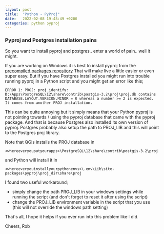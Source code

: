 ```yaml
---
layout: post
title:  "Python - PyProj"
date:   2022-02-08 19:48:49 +0200
categories: python pyproj
---
```


### Pyproj and Postgres installation pains

So you want to install pyproj and postgres.. enter a world of pain.. well it might.

If you are working on Windows it is best to install pyproj from the [precompiled packages repository](https://www.lfd.uci.edu/~gohlke/pythonlibs/#pyproj) That will make live a little easier or even super easy. But if you have Postgres installed you might run into trouble running pyproj in a Python script and you might get an error like this;

```ERROR 1: PROJ: proj_identify: D:\Apps\PostgreSQL\12\share\contrib\postgis-3.2\proj\proj.db contains DATABASE.LAYOUT.VERSION.MINOR = 0 whereas a number >= 2 is expected. It comes from another PROJ installation.```

This can be quite annoying but it simply means that your Python pyproj is not pointing towards / using the pyproj database that came with the pyproj package. And that is because Postgres also installed its own version of pyproj. Postgres probably also setup the path to PROJ_LIB and this will point to the Postgres proj library.

Note that QGis installs the PROJ database in 

```<whereeveryouputyourapps>\PostgreSQL\12\share\contrib\postgis-3.2\proj``` 

and Python will install it in 

```<whereeveryouinstallyourpythonenvs>\.env\Lib\site-packages\pyproj\proj_dir\share\proj```

I found two useful workaround;

* simply change the path PROJ_LIB in your windows settings while running the script (and don't forget to reset it after using the script)
* change the PROJ_LIB environment variable in the script that you use (this will not override the windows path setting)

That's all, I hope it helps if you ever run into this problem like I did.

Cheers,
Rob
